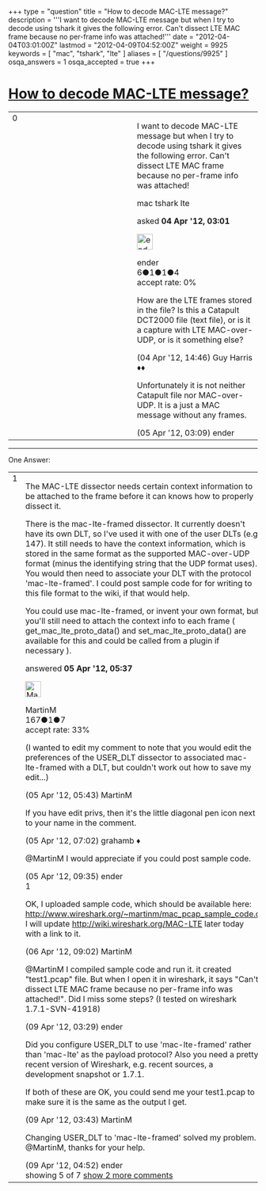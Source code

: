 +++
type = "question"
title = "How to decode MAC-LTE message?"
description = '''I want to decode MAC-LTE message but when I try to decode using tshark it gives the following error. Can&#x27;t dissect LTE MAC frame because no per-frame info was attached!'''
date = "2012-04-04T03:01:00Z"
lastmod = "2012-04-09T04:52:00Z"
weight = 9925
keywords = [ "mac", "tshark", "lte" ]
aliases = [ "/questions/9925" ]
osqa_answers = 1
osqa_accepted = true
+++

<div class="headNormal">

# [How to decode MAC-LTE message?](/questions/9925/how-to-decode-mac-lte-message)

</div>

<div id="main-body">

<div id="askform">

<table id="question-table" style="width:100%;"><colgroup><col style="width: 50%" /><col style="width: 50%" /></colgroup><tbody><tr class="odd"><td style="width: 30px; vertical-align: top"><div class="vote-buttons"><span id="post-9925-upvote" class="ajax-command post-vote up" rel="nofollow" title="I like this post (click again to cancel)"> </span><div id="post-9925-score" class="post-score" title="current number of votes">0</div><span id="post-9925-downvote" class="ajax-command post-vote down" rel="nofollow" title="I dont like this post (click again to cancel)"> </span> <span id="favorite-mark" class="ajax-command favorite-mark" rel="nofollow" title="mark/unmark this question as favorite (click again to cancel)"> </span><div id="favorite-count" class="favorite-count"></div></div></td><td><div id="item-right"><div class="question-body"><p>I want to decode MAC-LTE message but when I try to decode using tshark it gives the following error. Can't dissect LTE MAC frame because no per-frame info was attached!</p></div><div id="question-tags" class="tags-container tags"><span class="post-tag tag-link-mac" rel="tag" title="see questions tagged &#39;mac&#39;">mac</span> <span class="post-tag tag-link-tshark" rel="tag" title="see questions tagged &#39;tshark&#39;">tshark</span> <span class="post-tag tag-link-lte" rel="tag" title="see questions tagged &#39;lte&#39;">lte</span></div><div id="question-controls" class="post-controls"></div><div class="post-update-info-container"><div class="post-update-info post-update-info-user"><p>asked <strong>04 Apr '12, 03:01</strong></p><img src="https://secure.gravatar.com/avatar/a77eae14872aa3bc6464315b57933f66?s=32&amp;d=identicon&amp;r=g" class="gravatar" width="32" height="32" alt="ender&#39;s gravatar image" /><p><span>ender</span><br />
<span class="score" title="6 reputation points">6</span><span title="1 badges"><span class="badge1">●</span><span class="badgecount">1</span></span><span title="1 badges"><span class="silver">●</span><span class="badgecount">1</span></span><span title="4 badges"><span class="bronze">●</span><span class="badgecount">4</span></span><br />
<span class="accept_rate" title="Rate of the user&#39;s accepted answers">accept rate:</span> <span title="ender has no accepted answers">0%</span></p></div></div><div id="comments-container-9925" class="comments-container"><span id="9943"></span><div id="comment-9943" class="comment"><div id="post-9943-score" class="comment-score"></div><div class="comment-text"><p>How are the LTE frames stored in the file? Is this a Catapult DCT2000 file (text file), or is it a capture with LTE MAC-over-UDP, or is it something else?</p></div><div id="comment-9943-info" class="comment-info"><span class="comment-age">(04 Apr '12, 14:46)</span> <span class="comment-user userinfo">Guy Harris ♦♦</span></div></div><span id="9956"></span><div id="comment-9956" class="comment"><div id="post-9956-score" class="comment-score"></div><div class="comment-text"><p>Unfortunately it is not neither Catapult file nor MAC-over-UDP. It is a just a MAC message without any frames.</p></div><div id="comment-9956-info" class="comment-info"><span class="comment-age">(05 Apr '12, 03:09)</span> <span class="comment-user userinfo">ender</span></div></div></div><div id="comment-tools-9925" class="comment-tools"></div><div class="clear"></div><div id="comment-9925-form-container" class="comment-form-container"></div><div class="clear"></div></div></td></tr></tbody></table>

------------------------------------------------------------------------

<div class="tabBar">

<span id="sort-top"></span>

<div class="headQuestions">

One Answer:

</div>

</div>

<span id="9959"></span>

<div id="answer-container-9959" class="answer accepted-answer">

<table style="width:100%;"><colgroup><col style="width: 50%" /><col style="width: 50%" /></colgroup><tbody><tr class="odd"><td style="width: 30px; vertical-align: top"><div class="vote-buttons"><span id="post-9959-upvote" class="ajax-command post-vote up" rel="nofollow" title="I like this post (click again to cancel)"> </span><div id="post-9959-score" class="post-score" title="current number of votes">1</div><span id="post-9959-downvote" class="ajax-command post-vote down" rel="nofollow" title="I dont like this post (click again to cancel)"> </span> <span class="accept-answer on" rel="nofollow" title="ender has selected this answer as the correct answer"> </span></div></td><td><div class="item-right"><div class="answer-body"><p>The MAC-LTE dissector needs certain context information to be attached to the frame before it can knows how to properly dissect it.</p><p>There is the mac-lte-framed dissector. It currently doesn't have its own DLT, so I've used it with one of the user DLTs (e.g. 147). It still needs to have the context information, which is stored in the same format as the supported MAC-over-UDP format (minus the identifying string that the UDP format uses). You would then need to associate your DLT with the protocol 'mac-lte-framed'. I could post sample code for for writing to this file format to the wiki, if that would help.</p><p>You could use mac-lte-framed, or invent your own format, but you'll still need to attach the context info to each frame ( get_mac_lte_proto_data() and set_mac_lte_proto_data() are available for this and could be called from a plugin if necessary ).</p></div><div class="answer-controls post-controls"></div><div class="post-update-info-container"><div class="post-update-info post-update-info-user"><p>answered <strong>05 Apr '12, 05:37</strong></p><img src="https://secure.gravatar.com/avatar/4b31b42b2960269c605715bae6547459?s=32&amp;d=identicon&amp;r=g" class="gravatar" width="32" height="32" alt="MartinM&#39;s gravatar image" /><p><span>MartinM</span><br />
<span class="score" title="167 reputation points">167</span><span title="1 badges"><span class="silver">●</span><span class="badgecount">1</span></span><span title="7 badges"><span class="bronze">●</span><span class="badgecount">7</span></span><br />
<span class="accept_rate" title="Rate of the user&#39;s accepted answers">accept rate:</span> <span title="MartinM has 3 accepted answers">33%</span></p></div></div><div id="comments-container-9959" class="comments-container"><span id="9960"></span><div id="comment-9960" class="comment"><div id="post-9960-score" class="comment-score"></div><div class="comment-text"><p>(I wanted to edit my comment to note that you would edit the preferences of the USER_DLT dissector to associated mac-lte-framed with a DLT, but couldn't work out how to save my edit...)</p></div><div id="comment-9960-info" class="comment-info"><span class="comment-age">(05 Apr '12, 05:43)</span> <span class="comment-user userinfo">MartinM</span></div></div><span id="9961"></span><div id="comment-9961" class="comment"><div id="post-9961-score" class="comment-score"></div><div class="comment-text"><p>If you have edit privs, then it's the little diagonal pen icon next to your name in the comment.</p></div><div id="comment-9961-info" class="comment-info"><span class="comment-age">(05 Apr '12, 07:02)</span> <span class="comment-user userinfo">grahamb ♦</span></div></div><span id="9964"></span><div id="comment-9964" class="comment"><div id="post-9964-score" class="comment-score"></div><div class="comment-text"><p><span>@MartinM</span> I would appreciate if you could post sample code.</p></div><div id="comment-9964-info" class="comment-info"><span class="comment-age">(05 Apr '12, 09:35)</span> <span class="comment-user userinfo">ender</span></div></div><span id="9987"></span><div id="comment-9987" class="comment"><div id="post-9987-score" class="comment-score">1</div><div class="comment-text"><p>OK, I uploaded sample code, which should be available here: <a href="http://www.wireshark.org/~martinm/mac_pcap_sample_code.c">http://www.wireshark.org/~martinm/mac_pcap_sample_code.c</a> I will update <a href="http://wiki.wireshark.org/MAC-LTE">http://wiki.wireshark.org/MAC-LTE</a> later today with a link to it.</p></div><div id="comment-9987-info" class="comment-info"><span class="comment-age">(06 Apr '12, 09:02)</span> <span class="comment-user userinfo">MartinM</span></div></div><span id="10027"></span><div id="comment-10027" class="comment"><div id="post-10027-score" class="comment-score"></div><div class="comment-text"><p><span></span><span>@MartinM</span> I compiled sample code and run it. it created "test1.pcap" file. But when I open it in wireshark, it says "Can't dissect LTE MAC frame because no per-frame info was attached!". Did I miss some steps? (I tested on wireshark 1.7.1-SVN-41918)</p></div><div id="comment-10027-info" class="comment-info"><span class="comment-age">(09 Apr '12, 03:29)</span> <span class="comment-user userinfo">ender</span></div></div><span id="10028"></span><div id="comment-10028" class="comment not_top_scorer"><div id="post-10028-score" class="comment-score"></div><div class="comment-text"><p>Did you configure USER_DLT to use 'mac-lte-framed' rather than 'mac-lte' as the payload protocol? Also you need a pretty recent version of Wireshark, e.g. recent sources, a development snapshot or 1.7.1.</p><p>If both of these are OK, you could send me your test1.pcap to make sure it is the same as the output I get.</p></div><div id="comment-10028-info" class="comment-info"><span class="comment-age">(09 Apr '12, 03:43)</span> <span class="comment-user userinfo">MartinM</span></div></div><span id="10029"></span><div id="comment-10029" class="comment not_top_scorer"><div id="post-10029-score" class="comment-score"></div><div class="comment-text"><p>Changing USER_DLT to 'mac-lte-framed' solved my problem. <span>@MartinM</span>, thanks for your help.</p></div><div id="comment-10029-info" class="comment-info"><span class="comment-age">(09 Apr '12, 04:52)</span> <span class="comment-user userinfo">ender</span></div></div></div><div id="comment-tools-9959" class="comment-tools"><span class="comments-showing"> showing 5 of 7 </span> <a href="#" class="show-all-comments-link">show 2 more comments</a></div><div class="clear"></div><div id="comment-9959-form-container" class="comment-form-container"></div><div class="clear"></div></div></td></tr></tbody></table>

</div>

<div class="paginator-container-left">

</div>

</div>

</div>

